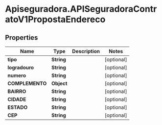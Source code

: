 # Apiseguradora.APISeguradoraContratoV1PropostaEndereco

## Properties
Name | Type | Description | Notes
------------ | ------------- | ------------- | -------------
**tipo** | **String** |  | [optional] 
**logradouro** | **String** |  | [optional] 
**numero** | **String** |  | [optional] 
**COMPLEMENTO** | **Object** |  | [optional] 
**BAIRRO** | **String** |  | [optional] 
**CIDADE** | **String** |  | [optional] 
**ESTADO** | **String** |  | [optional] 
**CEP** | **String** |  | [optional] 


